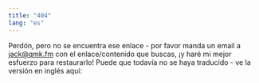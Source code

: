 ```yaml
---
title: "404"
lang: "es"
---
```


Perdón, pero no se encuentra ese enlace - por favor manda un email a jack@qmk.fm con el enlace/contenido que buscas, ¡y haré mi mejor esfuerzo para restaurarlo! Puede que todavía no se haya traducido - ve la versión en inglés aquí: <a id="en-url"></span>

<script>
var url = window.location.origin + window.location.pathname.replace(/\/[^/]+/, '');
var a = document.getElementById("en-url")
a.innerHTML = url;
a.href = url;
</script>